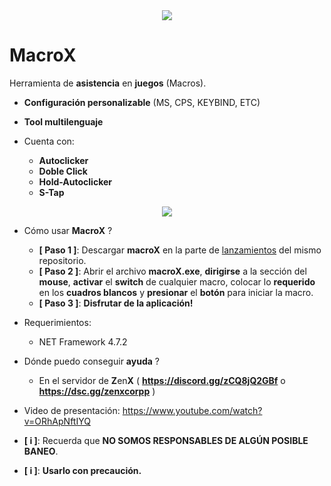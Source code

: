 <div align="center">
  <img  src="https://i.ibb.co/FHsjtgq/Screenshot-2024-10-26-184217.png">
</div>

# MacroX
Herramienta de **asistencia** en **juegos** (Macros).

- **Configuración personalizable** (MS, CPS, KEYBIND, ETC)
- **Tool multilenguaje**

- Cuenta con:
  - **Autoclicker**
  - **Doble Click**
  - **Hold-Autoclicker**
  - **S-Tap**

<div align="center">
  <img  src="https://i.ibb.co/kMBwT17/Screenshot-2024-10-26-184242.png">
</div>

- Cómo usar **MacroX** ?
  - **[ Paso 1 ]**: Descargar **macroX** en la parte de [lanzamientos](https://github.com/brzzll/macroX/releases/tag/Download) del mismo repositorio.
  - **[ Paso 2 ]**: Abrir el archivo **macroX.exe**, **dirigirse** a la sección del **mouse**, **activar** el **switch** de cualquier macro, colocar lo **requerido** en los **cuadros blancos** y **presionar** el **botón** para iniciar la macro.
  - **[ Paso 3 ]**: **Disfrutar de la aplicación!**

- Requerimientos:
  - NET Framework 4.7.2

- Dónde puedo conseguir **ayuda** ?
  - En el servidor de **Z**en**X** ( **https://discord.gg/zCQ8jQ2GBf** o **https://dsc.gg/zenxcorpp** )

- Video de presentación: https://www.youtube.com/watch?v=ORhApNftIYQ
- **[ i ]**: Recuerda que **NO SOMOS RESPONSABLES DE ALGÚN POSIBLE BANEO**.
- **[ i ]**: **Usarlo con precaución.**
